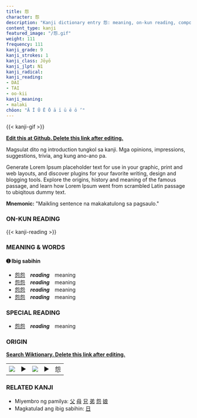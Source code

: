 ```yaml
---
title: 怨
character: 怨
description: "Kanji dictionary entry 怨: meaning, on-kun reading, compounds, origin, related kanji"
content_type: kanji
featured_image: "/怨.gif"
weight: 111
frequency: 111
kanji_grade: 9
kanji_strokes: 1
kanji_class: Jōyō
kanji_jlpt: N1
kanji_radical: 
kanji_reading: 
- DAI
- TAI
- oo-kii
kanji_meaning:
- malaki
chōon: "Ā Ī Ū Ē Ō ā ī ū ē ō ’"
---
```

[//]: # (Don't edit the line below. Kanji animated GIF code is automatically generated.)
{{< kanji-gif >}}

[//]: # (Edit below this line.)

**[Edit this at Github. Delete this link after editing.](https://github.com/tim0g/tim/tree/main/content/kanji/怨/index.md)**

Magsulat dito ng introduction tungkol sa kanji. Mga opinions, impressions, suggestions, trivia, ang kung ano-ano pa.

Generate Lorem Ipsum placeholder text for use in your graphic, print and web layouts, and discover plugins for your favorite writing, design and blogging tools. Explore the origins, history and meaning of the famous passage, and learn how Lorem Ipsum went from scrambled Latin passage to ubiqitous dummy text.
 
**Mnemonic:** "Maikling sentence na makakatulong sa pagsaulo."

### ON-KUN READING

[//]: # (Don't edit the line below. ON-KUN READING code is automatically generated.)
{{< kanji-reading >}}

### MEANING & WORDS

#### ➊ **Ibig sabihin**
  - [怨](../怨)[怨](../怨)　***reading***　meaning
  - [怨](../怨)[怨](../怨)　***reading***　meaning
  - [怨](../怨)[怨](../怨)　***reading***　meaning
  - [怨](../怨)[怨](../怨)　***reading***　meaning

### SPECIAL READING
  - [怨](../怨)[怨](../怨)　***reading***　meaning

### ORIGIN

**[Search Wiktionary. Delete this link after editing.](https://wiktionary.org/wiki/怨)**
<table class="kanji-table"><tr><td>
<img src="60px-怨-bronze.svg.png">
</td><td>▶</td><td>
<img src="60px-怨-oracle.svg.png">
</td><td>▶</td>
<td class="kanji-origin">怨</td>
</tr></table>

### RELATED KANJI
- Miyembro ng pamilya: [父](../父) [母](../母) [兄](../兄) [弟](../弟) [怨](../怨) [娘](../娘)
- Magkatulad ang ibig sabihin: [日](../日)
